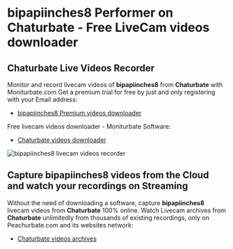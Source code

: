 # bipapiinches8 Performer on Chaturbate - Free LiveCam videos downloader

## Chaturbate Live Videos Recorder

Monitor and record livecam videos of **bipapiinches8** from **Chaturbate** with Moniturbate.com
Get a premium trial for free by just and only registering with your Email address:
* [bipapiinches8 Premium videos downloader](https://moniturbate.com/request-demo-licence-key.html)

Free livecam videos downloader - Moniturbate Software:
* [Chaturbate videos downloader](https://moniturbate.com/moniturbate-download-software.html)

![bipapiinches8 livecam videos recorder](https://peachurnet.com/templates/moniturbate-software.png)


## Capture bipapiinches8 videos from the Cloud and watch your recordings on Streaming

Without the need of downloading a software, capture **bipapiinches8** livecam videos from **Chaturbate** 100% online.
Watch Livecam archives from **Chaturbate** unlimitedly from thousands of existing recordings, only on Peachurbate.com and its websites network:
* [Chaturbate videos archives](https://peachurnet.com/)